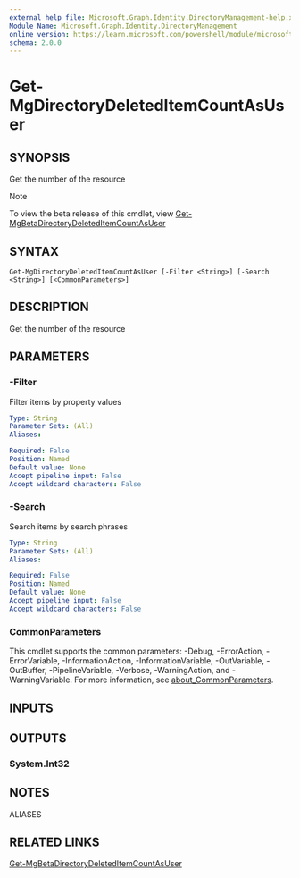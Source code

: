 ```yaml
---
external help file: Microsoft.Graph.Identity.DirectoryManagement-help.xml
Module Name: Microsoft.Graph.Identity.DirectoryManagement
online version: https://learn.microsoft.com/powershell/module/microsoft.graph.identity.directorymanagement/get-mgdirectorydeleteditemcountasuser
schema: 2.0.0
---
```


# Get-MgDirectoryDeletedItemCountAsUser

## SYNOPSIS
Get the number of the resource

> [!NOTE]
> To view the beta release of this cmdlet, view [Get-MgBetaDirectoryDeletedItemCountAsUser](/powershell/module/Microsoft.Graph.Beta.Identity.DirectoryManagement/Get-MgDirectoryDeletedItemCountAsUser?view=graph-powershell-beta)

## SYNTAX

```
Get-MgDirectoryDeletedItemCountAsUser [-Filter <String>] [-Search <String>] [<CommonParameters>]
```

## DESCRIPTION
Get the number of the resource

## PARAMETERS

### -Filter
Filter items by property values

```yaml
Type: String
Parameter Sets: (All)
Aliases:

Required: False
Position: Named
Default value: None
Accept pipeline input: False
Accept wildcard characters: False
```

### -Search
Search items by search phrases

```yaml
Type: String
Parameter Sets: (All)
Aliases:

Required: False
Position: Named
Default value: None
Accept pipeline input: False
Accept wildcard characters: False
```

### CommonParameters
This cmdlet supports the common parameters: -Debug, -ErrorAction, -ErrorVariable, -InformationAction, -InformationVariable, -OutVariable, -OutBuffer, -PipelineVariable, -Verbose, -WarningAction, and -WarningVariable. For more information, see [about_CommonParameters](http://go.microsoft.com/fwlink/?LinkID=113216).

## INPUTS

## OUTPUTS

### System.Int32
## NOTES

ALIASES

## RELATED LINKS
[Get-MgBetaDirectoryDeletedItemCountAsUser](/powershell/module/Microsoft.Graph.Beta.Identity.DirectoryManagement/Get-MgDirectoryDeletedItemCountAsUser?view=graph-powershell-beta)

